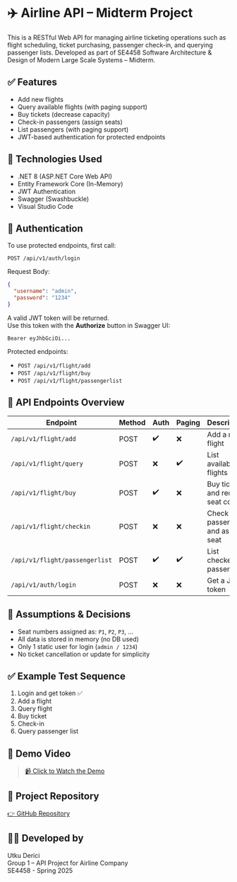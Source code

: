 # ✈️ Airline API – Midterm Project

This is a RESTful Web API for managing airline ticketing operations such as flight scheduling, ticket purchasing, passenger check-in, and querying passenger lists. Developed as part of SE4458 Software Architecture & Design of Modern Large Scale Systems – Midterm.

## ✅ Features

- Add new flights
- Query available flights (with paging support)
- Buy tickets (decrease capacity)
- Check-in passengers (assign seats)
- List passengers (with paging support)
- JWT-based authentication for protected endpoints

## 🚀 Technologies Used

- .NET 8 (ASP.NET Core Web API)
- Entity Framework Core (In-Memory)
- JWT Authentication
- Swagger (Swashbuckle)
- Visual Studio Code

## 🔐 Authentication

To use protected endpoints, first call:

```
POST /api/v1/auth/login
```

Request Body:
```json
{
  "username": "admin",
  "password": "1234"
}
```

A valid JWT token will be returned.  
Use this token with the **Authorize** button in Swagger UI:

```
Bearer eyJhbGciOi...
```

Protected endpoints:
- `POST /api/v1/flight/add`
- `POST /api/v1/flight/buy`
- `POST /api/v1/flight/passengerlist`

## 📄 API Endpoints Overview

| Endpoint                             | Method | Auth | Paging | Description                          |
|--------------------------------------|--------|------|--------|--------------------------------------|
| `/api/v1/flight/add`                 | POST   | ✔️   | ❌     | Add a new flight                     |
| `/api/v1/flight/query`               | POST   | ❌   | ✔️     | List available flights               |
| `/api/v1/flight/buy`                 | POST   | ✔️   | ❌     | Buy ticket and reduce seat count     |
| `/api/v1/flight/checkin`             | POST   | ❌   | ❌     | Check-in passenger and assign seat   |
| `/api/v1/flight/passengerlist`       | POST   | ✔️   | ✔️     | List checked-in passengers           |
| `/api/v1/auth/login`                 | POST   | ❌   | ❌     | Get a JWT token                      |

## 🧠 Assumptions & Decisions

- Seat numbers assigned as: `P1`, `P2`, `P3`, ...
- All data is stored in memory (no DB used)
- Only 1 static user for login (`admin / 1234`)
- No ticket cancellation or update for simplicity

## ✅ Example Test Sequence

1. Login and get token ✅  
2. Add a flight  
3. Query flight  
4. Buy ticket  
5. Check-in  
6. Query passenger list

## 🎥 Demo Video

> [📹 Click to Watch the Demo](https://drive.google.com/your-demo-link)

## 🔗 Project Repository

[👉 GitHub Repository](https://github.com/utku1608/AirlineApi-Midterm)

## 👨‍💻 Developed by

Utku Derici  
Group 1 – API Project for Airline Company  
SE4458 - Spring 2025
